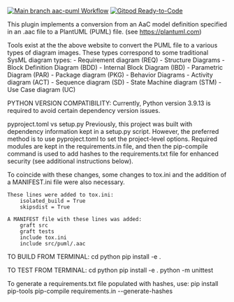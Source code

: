 [![Main branch aac-puml Workflow](https://github.com/DevOps-MBSE/aac-puml/actions/workflows/main-branch.yml/badge.svg)](https://github.com/DevOps-MBSE/aac-puml/actions/workflows/main-branch.yml)
[![Gitpod Ready-to-Code](https://img.shields.io/badge/Gitpod-Ready--to--Code-blue?logo=gitpod)](https://gitpod.io/from-referrer/)

   This plugin implements a conversion from an AaC model definition specified in an .aac file
   to a PlantUML (PUML) file. (see https://plantuml.com)

   Tools exist at the the above website to convert the PUML file to a various types of diagram images.
   These types correspond to some traditional SysML diagram types:
        - Requirement diagram (REQ)
        - Structure Diagrams
        - Block Definition Diagram (BDD)
        - Internal Block Diagram (IBD)
        - Parametric Diagram (PAR)
        - Package diagram (PKG)
        - Behavior Diagrams
        - Activity diagram (ACT)
        - Sequence diagram (SD)
        - State Machine diagram (STM)
        - Use Case diagram (UC)

PYTHON VERSION COMPATIBILITY:
   Currently, Python version 3.9.13 is required to avoid certain dependency version issues.

pyproject.toml vs setup.py
    Previously, this project was built with dependency information kept in a setup.py script.
    However, the preferred method is to use pyproject.toml to set the project-level options.
    Required modules are kept in the requirements.in file, and then the pip-compile command is
    used to add hashes to the requirements.txt file for enhanced security (see additional
    instructions below).

   To coincide with these changes, some changes to tox.ini and the addition of a MANIFEST.ini file were also necessary.

    These lines were added to tox.ini:
        isolated_build = True
        skipsdist = True

    A MANIFEST file with these lines was added:
        graft src
        graft tests
        include tox.ini
        include src/puml/.aac

TO BUILD FROM TERMINAL:
   cd python
   pip install -e .

TO TEST FROM TERMINAL:
   cd python
   pip install -e .
   python -m unittest

To generate a requirements.txt file populated with hashes, use:
   pip install pip-tools
   pip-compile requirements.in --generate-hashes
